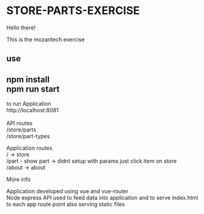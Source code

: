 # STORE-PARTS-EXERCISE

Hello there! <br />

This is the mozantech exercise <br />

use <br />
-----------------
npm install <br />
npm run start <br />
-----------------
to run Application <br />
http://localhost:8081 <br />
<br />
API routes<br />
/store/parts<br />
/store/part-types<br />

Application routes<br />
/ -> store<br />
/part - show part -> didnt setup with params just click item on store<br />
/about -> about<br />

More info<br />

Application developed using vue and vue-router<br />
Node express API used to feed data into application and to serve index.html to each app route point also serving static files<br />
